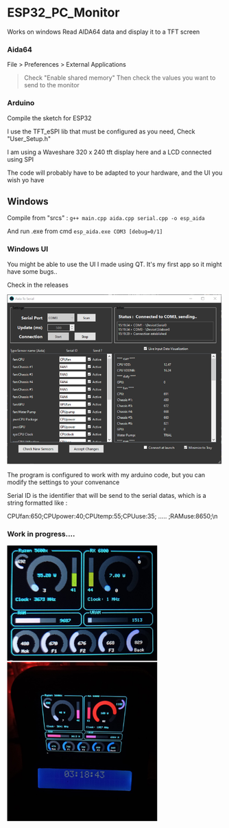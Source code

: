 # ESP32_PC_Monitor
Works on windows
Read AIDA64 data and display it to a TFT screen

### Aida64
File > Preferences > External Applications
> Check "Enable shared memory"
Then check the values you want to send to the monitor

### Arduino
Compile the sketch for ESP32

I use the TFT_eSPI lib that must be configured as you need, Check "User_Setup.h"

I am using a Waveshare 320 x 240 tft display here and a LCD connected using SPI

The code will probably have to be adapted to your hardware, and the UI you wish yo have

## Windows
Compile from "srcs" :
`g++ main.cpp aida.cpp serial.cpp -o esp_aida`

And run .exe from cmd
`esp_aida.exe COM3 [debug=0/1]`

### Windows UI
You might be able to use the UI I made using QT. It's my first app so it might have some bugs..

Check in the releases

<img src="winapp.png" width="500"/>

The program is configured to work with my arduino code, but you can modify the settings to your convenance

Serial ID is the identifier that will be send to the serial datas, which is a string formatted like :

CPUfan:650;CPUpower:40;CPUtemp:55;CPUuse:35; ..... ;RAMuse:8650;\n

### Work in progress....

<img src="preview.jpg" width="350"/>

<img src="preview2.jpg" width="350"/>
